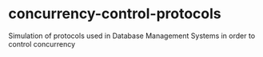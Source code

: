 # concurrency-control-protocols
Simulation of protocols used in Database Management Systems in order to control concurrency
